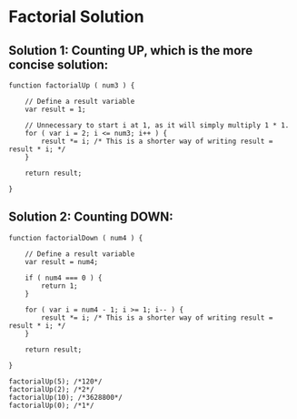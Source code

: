 # Factorial Solution

## Solution 1: Counting UP, which is the more concise solution:

```
function factorialUp ( num3 ) {

	// Define a result variable
	var result = 1;

	// Unnecessary to start i at 1, as it will simply multiply 1 * 1.
	for ( var i = 2; i <= num3; i++ ) {
		result *= i; /* This is a shorter way of writing result = result * i; */
	}

	return result;

}
```

## Solution 2: Counting DOWN:

```
function factorialDown ( num4 ) {

	// Define a result variable
	var result = num4;

	if ( num4 === 0 ) {
		return 1;
	}
	
	for ( var i = num4 - 1; i >= 1; i-- ) {
		result *= i; /* This is a shorter way of writing result = result * i; */
	}

	return result;

}

factorialUp(5); /*120*/
factorialUp(2); /*2*/
factorialUp(10); /*3628800*/
factorialUp(0); /*1*/
```
